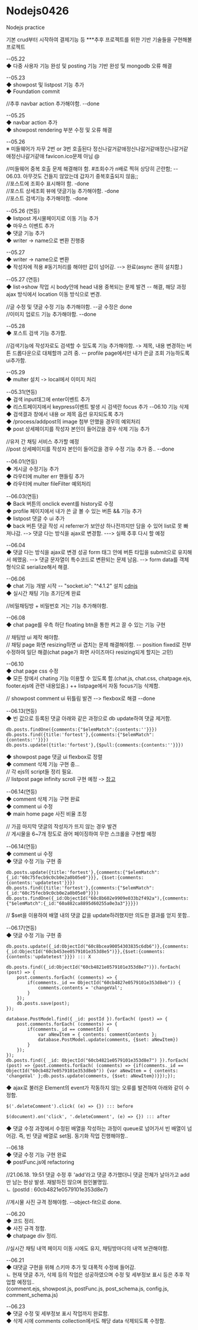 # Nodejs0426
Nodejs practice

기본 crud부터 시작하여 결제기능 등 ***추후 프로젝트를 위한 기반 기술들을 구현해볼 프로젝트  


--05.22  
◆ 다중 사용자 기능 완성 및 posting 기능 기반 완성 및 mongodb 오류 해결  

--05.23  
◆ showpost 및 listpost 기능 추가  
◆ Foundation commit  

//추후 navbar action 추가해야함. --done  

--05.25  
◆ navbar action 추가  
◆ showpost rendering 부분 수정 및 오류 해결  

--05.26  
※ 미들웨어가 자꾸 2번 or 3번 호출된다 정신나갈거같애정신나갈거같애정신나갈거같애정신나갈거같애 favicon.ico문제 아님 @$%@#%!#%!@^&$  

//미들웨어 중복 호출 문제 해결해야 함. #조회수가 n배로 찍혀 상당히 곤란함; -- 06.03. 아무것도 건들지 않았는데 갑자기 중복호출되지 않음;;  
//포스트에 조회수 표시해야 함. -done  
//포스트 상세조회 뷰에 댓글기능 추가해야함. -done  
//포스트 검색기능 추가해야함. -done  

--05.26 (연등)  
◆ listpost 게시물페이지로 이동 기능 추가  
◆ 마우스 이벤트 추가  
◆ 댓글 기능 추가  
◆ writer -> name으로 변환 진행중  

--05.27  
◆ writer -> name으로 변환  
◆ 작성자에 적용 #동기처리를 해야만 값이 넘어감. --> 완료(async 괜히 설치함.)  

--05.27 (연등)  
◆ list->show 작업 시 body안에 head 내용 중복되는 문제 발견 -- 해결, 해당 과정 ajax 방식에서 location 이동 방식으로 변경.  

//글 수정 및 댓글 수정 기능 추가해야함. --글 수정은 done  
//이미지 업로드 기능 추가해야함. --done  

--05.28  
◆ 포스트 검색 기능 추가함.

//검색기능에 작성자로도 검색할 수 있도록 기능 추가해야함. -> 제목, 내용 변경하는 버튼 드롭다운으로 대체할까 고려 중. -- profile page에서만 내가 쓴글 조회 가능하도록 ui추가함. 

--05.29  
◆ multer 설치 -> local에서 이미지 처리  

--05.31(연등)  
◆ 검색 input태그에 enter이벤트 추가  
◆ 리스트페이지에서 keypress이벤트 발생 시 검색란 focus 추가  --06.10 기능 삭제
◆ 검색결과 창에서 내용 or 제목 옵션 유지되도록 추가  
◆ /process/addpost의 image 첨부 안했을 경우의 예외처리  
◆ post 상세페이지를 작성자 본인이 들어갔을 경우 삭제 기능 추가  
			

//유저 간 채팅 서비스 추가할 예정  
//post 상세페이지를 작성자 본인이 들어갔을 경우 수정 기능 추가 중.. --done  

--06.01(연등)  
◆ 게시글 수정기능 추가  
◆ 라우터에 multer err 핸들링 추가  
◆ 라우터에 multer fileFilter 예외처리  

--06.03(연등)  
◆ Back 버튼의 onclick event를 history로 수정  
◆ profile 페이지에서 내가 쓴 글 볼 수 있는 버튼 && 기능 추가  
◆ listpost 댓글 수 ui 추가  
◆ back 버튼 댓글 작성 시 referrer가 보안상 하나전까지만 담을 수 있어 list로 못 빠져나감. --> 댓글 다는 방식을 ajax로 변경함. ---> 실패 추후 다시 할 예정

--06.04  
◆ 댓글 다는 방식을 ajax로 변경 성공 form 태그 안에 버튼 타입을 submit으로 유지해서 헤맸음. --> 댓글 문자열이 특수코드로 변환되는 문제 남음. --> form data를 객체형식으로 serialize해서 해결.


--06.06  
◆ chat 기능 개발 시작 -- "socket.io": "^4.1.2" 설치 [cdnjs](https://cdnjs.com/libraries/socket.io)  
◆ 실시간 채팅 기능 초기단계 완료  

//비밀채팅방 + 비밀번호 거는 기능 추가해야함.

--06.08  
◆ chat page를 우측 하단 floating btn을 통한 켜고 끌 수 있는 기능 구현  

// 채팅방 ui 제작 해야함.  
// 채팅 page 화면 resizing하면 ui 겹치는 문제 해결해야함. -- position fixed로 전부 수정하여 일단 해결(chat page가 화면 사이즈마다 resizing되게 할지는 고민)  

--06.10  
◆ chat page css 수정  
◆ 모든 창에서 chating 기능 이용할 수 있도록 함.(chat.js, chat.css, chatpage.ejs, footer.ejs에 관련 내용있음.) ++ listpage에서 자동 focus기능 삭제함.  

// showpost comment ui 뒤틀림 발견 --> flexbox로 해결   --done  

--06.13(연등)  
◆ 빈 값으로 등록된 댓글 아래와 같은 과정으로 db update하여 댓글 제거함.  
```
db.posts.findOne({comments:{"$elemMatch":{contents:''}}})
db.posts.find({title:'fortest'},{comments:{"$elemMatch":{contents:''}}})
db.posts.update({title:'fortest'},{$pull:{comments:{contents:''}}})
```
◆ showpost page 댓글 ui flexbox로 정렬  
◆ comment 삭제 기능 구현 중...  
// 각 ejs의 script들 정리 필요.  
// listpost page infinity scroll 구현 예정 -> [참고](https://code-study.tistory.com/22)  

--06.14(연등)  
◆ comment 삭제 기능 구현 완료  
◆ comment ui 수정  
◆ main home page 사진 비율 조정  

// 가끔 마지막 댓글의 작성자가 뜨지 않는 경우 발견  
// 게시물을 6~7개 정도로 끊어 페이징하여 무한 스크롤을 구현할 예정  


--06.14(연등)  
◆ comment ui 수정  
◆ 댓글 수정 기능 구현 중  
```
db.posts.update({title:'fortest'},{comments:{"$elemMatch":{_id:"60c75fecb9c0cb0e2a0b05e0"}}}, {$set:{comments:{contents:'updatetest'}}})
db.posts.find({title:'fortest'},{comments:{"$elemMatch":{_id:"60c75fecb9c0cb0e2a0b05e0"}}})
db.posts.findOne({_id:ObjectId("60c8b602e9909e033b2f492a"),{comments:{"$elemMatch":{_id:"60a882ca8895d60255a0e3a3"}}}})
```
// $set을 이용하여 배열 내의 댓글 값을 update하려했지만 의도한 결과를 얻지 못함..  

--06.17(연등)   
◆ 댓글 수정 기능 구현 중  
```
db.posts.update({_id:ObjectId("60c8bcea90054303835c6db6")},{comments:{_id:ObjectId("60cb453ee0579101e353d8e5")}},{$set:{comments:{contents:'updatetest'}}}) ::: X

db.posts.find({_id:ObjectId("60cb4821e0579101e353d8e7")}).forEach( (post) => {
	post.comments.forEach( (comments) => {
		if(comments._id == ObjectId("60cb4827e0579101e353d8eb")) {
			comments.contents = 'changeVal';
		}
	});
	db.posts.save(post);
});

database.PostModel.find({ _id: postId }).forEach( (post) => {
	post.comments.forEach( (comments) => {
		if(comments._id == commentId) {
			var aNewItem = { contents: commentContents };
			database.PostModel.update(comments, {$set: aNewItem})
		}
	});
});
db.posts.find({ _id: ObjectId("60cb4821e0579101e353d8e7") }).forEach( (post) => {post.comments.forEach( (comments) => {if(comments._id == ObjectId("60cb4827e0579101e353d8eb")) {var aNewItem = { contents: 'changeVal' };db.posts.update(comments, {$set: aNewItem})}});});
```
◆ ajax로 불러온 Element의 event가 작동하지 않는 오류를 발견하여 아래와 같이 수정함.  
```
$('.deleteComment').click( (e) => {}) ::: before

$(document).on('click', '.deleteComment', (e) => {}) ::: after
```
◆ 댓글 수정 과정에서 수정된 배열을 작성하는 과정이 queue로 넘어가서 빈 배열이 넘어감. 즉, 빈 댓글 배열로 set됨. 동기화 작업 진행해야함..  

--06.18  
◆ 댓글 수정 기능 구현 완료  
◆ postFunc.js에 refactoring  

//21.06.18. 19:51 댓글 수정 후 'add'라고 댓글 추가했더니 댓글 전체가 날아가고 add만 남는 현상 발생. 재발하진 않으며 원인불명임.  
  ㄴ (postId : 60cb4821e0579101e353d8e7)  
  
//게시물 사진 규격 정해야함.  --object-fit으로 done.

--06.20  
◆ 코드 정리.  
◆ 사진 규격 정함.  
◆ chatpage div 정리.  

//실시간 채팅 내역 페이지 이동 시에도 유지, 채팅방마다의 내역 보관해야함.  

--06.21  
◆ 대댓글 구현을 위해 스키마 추가 및 대폭적 수정에 들어감.  
  ㄴ 현재 댓글 추가, 삭제 등의 작업은 성공하였으며 수정 및 세부정보 표시 등은 추후 작업할 예정임..  
  (comment.ejs, showpost.js, postFunc.js, post_schema.js, config.js, comment_schema.js)  
  
--06.23  
◆ 댓글 수정 및 세부정보 표시 작업까지 완료함.  
◆ 삭제 시에 comments collection에서도 해당 data 삭제되도록 수정함.  